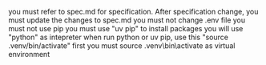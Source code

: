 you must refer to spec.md for specification.
After specification change, you must update the changes to spec.md
you must not change .env file
you must not use pip
you must use "uv pip" to install packages
you will use "python" as intepreter
when run python or uv pip, use this "source .venv/bin/activate" first
you must source .venv\bin\activate as virtual environment